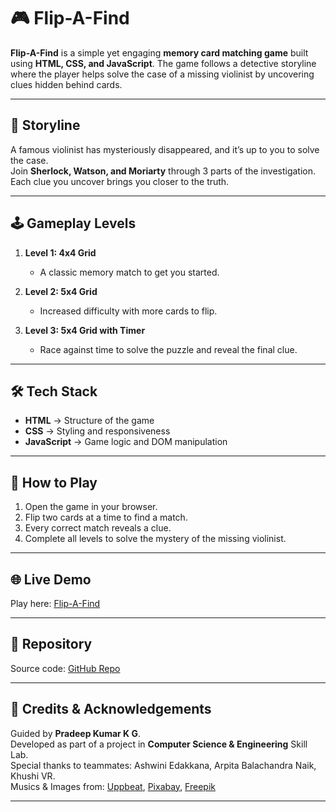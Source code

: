 # 🎮 Flip-A-Find  

**Flip-A-Find** is a simple yet engaging **memory card matching game** built using **HTML, CSS, and JavaScript**. The game follows a detective storyline where the player helps solve the case of a missing violinist by uncovering clues hidden behind cards.  

---

## 📖 Storyline  
A famous violinist has mysteriously disappeared, and it’s up to you to solve the case.  
Join **Sherlock, Watson, and Moriarty** through 3 parts of the investigation. Each clue you uncover brings you closer to the truth.  

---

## 🕹️ Gameplay Levels  

1. **Level 1: 4x4 Grid**  
   - A classic memory match to get you started.  

2. **Level 2: 5x4 Grid**  
   - Increased difficulty with more cards to flip.  

3. **Level 3: 5x4 Grid with Timer**  
   - Race against time to solve the puzzle and reveal the final clue.  

---

## 🛠️ Tech Stack  
- **HTML** → Structure of the game  
- **CSS** → Styling and responsiveness  
- **JavaScript** → Game logic and DOM manipulation  

---

## 🚀 How to Play  
1. Open the game in your browser.  
2. Flip two cards at a time to find a match.  
3. Every correct match reveals a clue.  
4. Complete all levels to solve the mystery of the missing violinist.  

---

## 🌐 Live Demo  
Play here: [Flip-A-Find](https://adithya-1489181.github.io/flip-a-find/)  

---

## 📂 Repository  
Source code: [GitHub Repo](https://github.com/Adithya-1489181/flip-a-find)  

---

## 🙌 Credits & Acknowledgements
Guided by **Pradeep Kumar K G**.  
Developed as part of a project in **Computer Science & Engineering** Skill Lab.  
Special thanks to teammates: Ashwini Edakkana, Arpita Balachandra Naik, Khushi VR.  
Musics & Images from: [Uppbeat](https://uppbeat.io), [Pixabay](https://pixabay.com), [Freepik](https://www.freepik.com/)

---
